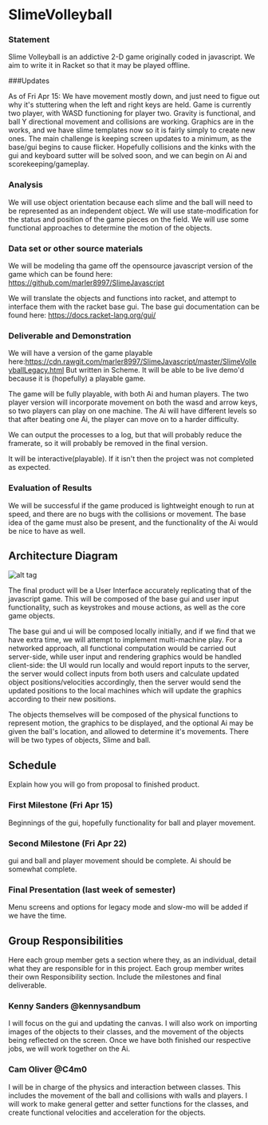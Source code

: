 # SlimeVolleyball

### Statement

Slime Volleyball is an addictive 2-D game originally coded in javascript. We aim to write it in Racket so that it may be played offline. 

###Updates

As of Fri Apr 15:
We have movement mostly down, and just need to figue out why it's stuttering when the left and right keys are held.
Game is currently two player, with WASD functioning for player two.
Gravity is functional, and ball Y directional movement and collisions are working.
Graphics are in the works, and we have slime templates now so it is fairly simply to create new ones. The main challenge is keeping screen updates to a minimum, as the base/gui begins to cause flicker.
Hopefully collisions and the kinks with the gui and keyboard sutter will be solved soon, and we can begin on Ai and scorekeeping/gameplay.




### Analysis

We will use object orientation because each slime and the ball will need to be represented as an independent object.
We will use state-modification for the status and position of the game pieces on the field.
We will use some functional approaches to determine the motion of the objects.

### Data set or other source materials

We will be modeling tha game off the opensource javascript version of the game which can be found here: https://github.com/marler8997/SlimeJavascript

We will translate the objects and functions into racket, and attempt to interface them with the racket base gui.
The base gui documentation can be found here: https://docs.racket-lang.org/gui/

### Deliverable and Demonstration 

We will have a version of the game playable here:https://cdn.rawgit.com/marler8997/SlimeJavascript/master/SlimeVolleyballLegacy.html
But written in Scheme. It will be able to be live demo'd because it is (hopefully) a playable game.

The game will be fully playable, with both Ai and human players. The two player version will incorporate movement on both the wasd and arrow keys, so two players can play on one machine. The Ai will have different levels so that after beating one Ai, the player can move on to a harder difficulty.

We can output the processes to a log, but that will probably reduce the framerate, so it will probably be removed in the final version.

It will be interactive(playable). If it isn't then the project was not completed as expected.

### Evaluation of Results

We will be successful if the game produced is lightweight enough to run at speed, and there are no bugs with the collisions or movement. The base idea of the game must also be present, and the functionality of the Ai would be nice to have as well.

## Architecture Diagram
![alt tag](https://raw.githubusercontent.com/oplS16projects/SlimeVolleyball/master/architecture.jpg)

The final product will be a User Interface accurately replicating that of the javascript game. This will be composed of the base gui and user input functionality, such as keystrokes and mouse actions, as well as the core game objects.

The base gui and ui will be composed locally initially, and if we find that we have extra time, we will attempt to implement multi-machine play. For a networked approach, all functional computation would be carried out server-side, while user input and rendering graphics would be handled client-side: the UI would run locally and would report inputs to the server, the server would collect inputs from both users and calculate updated object positions/velocities accordingly, then the server would send the updated positions to the local machines which will update the graphics according to their new positions.

The objects themselves will be composed of the physical functions to represent motion, the graphics to be displayed, and the optional Ai may be given the ball's location, and allowed to determine it's movements. There will be two types of objects, Slime and ball.

## Schedule
Explain how you will go from proposal to finished product. 

### First Milestone (Fri Apr 15)
Beginnings of the gui, hopefully functionality for ball and player movement.

### Second Milestone (Fri Apr 22)
gui and ball and player movement should be complete. Ai should be somewhat complete.

### Final Presentation (last week of semester)
Menu screens and options for legacy mode and slow-mo will be added if we have the time.

## Group Responsibilities
Here each group member gets a section where they, as an individual, detail what they are responsible for in this project. Each group member writes their own Responsibility section. Include the milestones and final deliverable.

### Kenny Sanders @kennysandbum
I will focus on the gui and updating the canvas. I will also work on importing images of the objects to their classes, and the movement of the objects being reflected on the screen. Once we have both finished our respective jobs, we will work together on the Ai.

### Cam Oliver @C4m0
I will be in charge of the physics and interaction between classes. This includes the movement of the ball and collisions with walls and players. I will work to make general getter and setter functions for the classes, and create functional velocities and acceleration for the objects.
